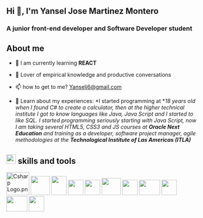 ## Hi 👋, I'm Yansel Jose Martinez Montero
### A junior front-end developer and Software Developer student

## About me
-   🌱 I am currently learning  **REACT**
    
-   💬 Lover of empirical knowledge and productive conversations
    
-   📫 how to get to me? <Yanselj6@gmail.com>

-  📄 Learn about my experiences: *I started programming at **18 years old when I found C# to create a calculator, then at the higher technical institute I got to know languages like Java, Java Script and I started to like SQL. I started programming seriously starting with Java Script, now I am taking several HTML5, CSS3 and JS courses at **Oracle Next Education** and training as a developer, software project manager, agile methodologies at the **Technological Institute of Las Americas (ITLA)***

## <img  src="https://camo.githubusercontent.com/beb64ff21c883e318e4f5db5231c2ba4175705bea1c9249e82a41ab375db4f75/68747470733a2f2f6d65646961322e67697068792e636f6d2f6d656469612f51737347456d706b79454f684243623765312f67697068792e6769663f6369643d656366303565343761306e336769316266716e74716d6f62386739616964316f796a327772336473336d67373030626c267269643d67697068792e676966"  width="25"  height="25">  skills and tools
 
 <img src="https://upload.wikimedia.org/wikipedia/commons/4/4f/Csharp_Logo.png" alt="Csharp Logo.png" width="60" height="60"> <img src="https://upload.wikimedia.org/wikipedia/commons/thumb/6/61/HTML5_logo_and_wordmark.svg/1200px-HTML5_logo_and_wordmark.svg.png" width="50" height="50">  <img src="https://upload.wikimedia.org/wikipedia/commons/thumb/d/d5/CSS3_logo_and_wordmark.svg/1200px-CSS3_logo_and_wordmark.svg.png" width="40" height="50"> <img src="https://upload.wikimedia.org/wikipedia/commons/thumb/9/99/Unofficial_JavaScript_logo_2.svg/1200px-Unofficial_JavaScript_logo_2.svg.png" width="40" height="40"> <img src="https://upload.wikimedia.org/wikipedia/commons/thumb/c/c3/Python-logo-notext.svg/1200px-Python-logo-notext.svg.png" width="40" height="40"> 
<img src="https://geeks.ms/jorge/wp-content/uploads/sites/6/2007/05/20210927_01.png" width="50" height="45"> <img src="https://upload.wikimedia.org/wikipedia/commons/thumb/a/af/Adobe_Photoshop_CC_icon.svg/1200px-Adobe_Photoshop_CC_icon.svg.png" width="40" height="40"> <img src="https://i.pcmag.com/imagery/reviews/04C2m2ye5UfXyb5x5WWIsZ4-19.fit_scale.size_1028x578.v1625759628.png" width="55" height="40"> <img src="https://upload.wikimedia.org/wikipedia/commons/3/33/Figma-logo.svg" width="40" height="40"> <img src="https://nodd3r.com/media/blog/Portadas_blog_21.png" width="55" height="40">  <img src="https://play-lh.googleusercontent.com/3aWGqSf3T_p3F6wc8FFvcZcnjWlxpZdNaqFVEvPwQ1gTOPkVoZwq6cYvfK9eCkwCXbRY" width="40" height="40">



<!---
Yansel17/Yansel17 is a ✨ special ✨ repository because its `README.md` (this file) appears on your GitHub profile.
You can click the Preview link to take a look at your changes.
--->
